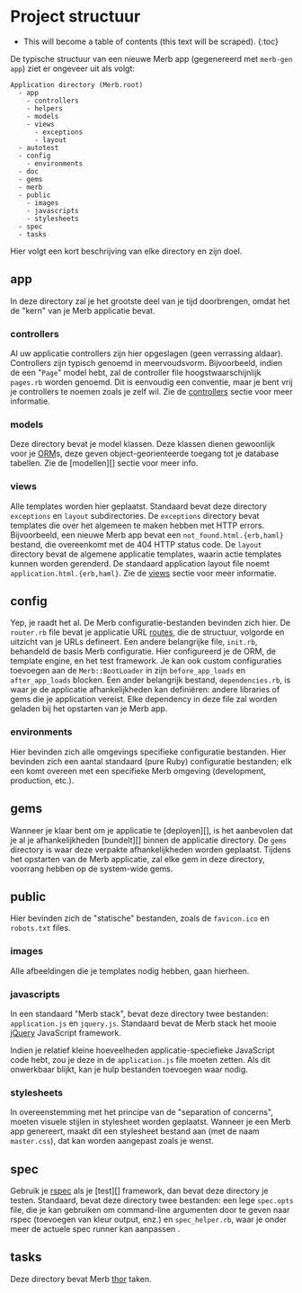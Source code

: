 # Project structuur

* This will become a table of contents (this text will be scraped).
{:toc}

De typische structuur van een nieuwe Merb app (gegenereerd met ``merb-gen app``) 
ziet er ongeveer uit als volgt:

    Application directory (Merb.root)
      - app
        - controllers
        - helpers
        - models
        - views
          - exceptions
          - layout
      - autotest
      - config
        - environments
      - doc
      - gems
      - merb
      - public
        - images
        - javascripts
        - stylesheets
      - spec
      - tasks

Hier volgt een kort beschrijving van elke directory en zijn doel.

## app
In deze directory zal je het grootste deel van je tijd doorbrengen, 
omdat het de "kern" van je Merb applicatie bevat.

### controllers
Al uw applicatie controllers zijn hier opgeslagen (geen verrassing aldaar).
Controllers zijn typisch genoemd in meervoudsvorm.
Bijvoorbeeld, indien de een "``Page``" model hebt, 
zal de controller file hoogstwaarschijnlijk ``pages.rb`` worden genoemd.
Dit is eenvoudig een conventie, maar 
je bent vrij je controllers te noemen zoals je zelf wil.
Zie de [controllers][] sectie voor meer informatie.

### models
Deze directory bevat je model klassen.
Deze klassen dienen gewoonlijk voor je [ORM][]s, 
deze geven object-georienteerde toegang tot je database tabellen.
Zie de [modellen][] sectie voor meer info.

### views
Alle templates worden hier geplaatst.
Standaard bevat deze directory ``exceptions`` 
en ``layout`` subdirectories.
De ``exceptions`` directory bevat templates 
die over het algemeen te maken hebben met HTTP errors.
Bijvoorbeeld, een nieuwe Merb app 
bevat een ``not_found.html.{erb,haml}`` bestand, 
die overeenkomt met de 404 HTTP status code.
De ``layout`` directory bevat de algemene applicatie templates, 
waarin actie templates kunnen worden gerenderd.
De standaard application layout file 
noemt ``application.html.{erb,haml}``.
Zie de [views][] sectie voor meer informatie.

## config
Yep, je raadt het al. 
De Merb configuratie-bestanden bevinden zich hier.
De ``router.rb`` file bevat je applicatie URL [routes][], 
die de structuur, volgorde en uitzicht van je URLs defineert.
Een andere belangrijke file, ``init.rb``, behandeld de basis Merb configuratie.
Hier configureerd je de ORM, de template engine, 
en het test framework.
Je kan ook custom configuraties toevoegen aan de ``Merb::BootLoader`` 
in zijn ``before_app_loads`` en ``after_app_loads`` blocken.
Een ander belangrijk bestand, ``dependencies.rb``, 
is waar je de applicatie afhankelijkheden kan definiëren: 
andere libraries of gems die je application vereist.
Elke dependency in deze file zal worden geladen bij het opstarten van je Merb app.

### environments
Hier bevinden zich alle omgevings specifieke configuratie bestanden.
Hier bevinden zich een aantal standaard (pure Ruby) configuratie bestanden; 
elk een komt overeen met een specifieke Merb omgeving 
(development, production, etc.).

## gems
Wanneer je klaar bent om je applicatie te  [deployen][], 
is het aanbevolen dat je al je afhankelijkheden [bundelt][] 
binnen de applicatie directory.
De ``gems`` directory is waar deze verpakte afhankelijkheden 
worden geplaatst.
Tijdens het opstarten van de Merb applicatie, 
zal elke gem in deze directory, voorrang hebben op de system-wide gems.

## public
Hier bevinden zich de "statische" bestanden, 
zoals de ``favicon.ico`` en ``robots.txt`` files.

### images
Alle afbeeldingen die je templates nodig hebben, gaan hierheen.

### javascripts
In een standaard "Merb stack", bevat deze directory twee bestanden: 
``application.js`` en ``jquery.js``.
Standaard bevat de Merb stack 
het mooie [jQuery][] JavaScript framework.

Indien je relatief kleine hoeveelheden applicatie-speciefieke JavaScript code hebt, 
zou je deze in de ``application.js`` file moeten zetten.
Als dit onwerkbaar blijkt, kan je hulp bestanden toevoegen waar nodig.

### stylesheets
In overeenstemming met het principe van de "separation of concerns",
moeten visuele stijlen in stylesheet worden geplaatst.
Wanneer je een Merb app genereert, 
maakt dit een stylesheet bestand aan (met de naam ``master.css``), 
dat kan worden aangepast zoals je wenst.

## spec
Gebruik je [rspec][] als je [test][] framework, 
dan bevat deze directory je testen.
Standaard, bevat deze directory twee bestanden: 
een lege ``spec.opts`` file, 
die je kan gebruiken om command-line argumenten door te geven naar rspec 
(toevoegen van kleur output, enz.) en ``spec_helper.rb``, 
waar je onder meer de actuele spec runner kan aanpassen .

## tasks
Deze directory bevat Merb [thor][] taken.



<!-- Links -->
[bundle]:           /deployment/bundle
[controllers]:      /getting-started/controllers
[deploy]:           /deployment
[jQuery]:           http://jquery.com/
[models]:           /getting-started/models
[ORM]:              http://en.wikipedia.org/wiki/Object-relational_mapping
[routes]:           /getting-started/router
[RSpec]:            http://rspec.info/
[testing]:          /testing-your-application
[thor]:             http://wiki.merbivore.com/faqs/thor
[views]:            /getting-started/views
